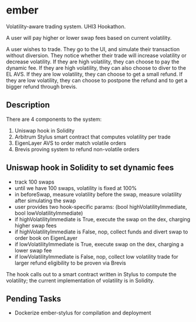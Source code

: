 # ember
Volatility-aware trading system. UHI3 Hookathon.

A user will pay higher or lower swap fees based on current volatility.

A user wishes to trade.
They go to the UI, and simulate their transaction without diversion.
They notice whether their trade will increase volatility or decrease volatility.
If they are high volatility, they can choose to pay the dynamic fee.
If they are high volatility, they can also choose to diver to the EL AVS.
If they are low volatility, they can choose to get a small refund.
If they are low volatility, they can choose to postpone the refund and to get a bigger refund through brevis.

## Description

There are 4 components to the system:
1. Uniswap hook in Solidity
2. Arbitrum Stylus smart contract that computes volatility per trade
3. EigenLayer AVS to order match volatile orders
4. Brevis proving system to refund non-volatile orders

## Uniswap hook in Solidity to set dynamic fees

- track 100 swaps
- until we have 100 swaps, volatility is fixed at 100%
- in beforeSwap, measure volatility before the swap, measure volatility after simulating the swap
- user provides two hook-specific params: (bool highVolatilityImmediate, bool lowVolatilityImmediate)
- if highVolatilityImmediate is True, execute the swap on the dex, charging higher swap fees
- if highVolatilityImmediate is False, nop, collect funds and divert swap to order book on EigenLayer
- if lowVolatilityImmediate is True, execute swap on the dex, charging a lower swap fee
- if lowVolatilityImmediate is False, nop, collect low volatility trade for larger refund eligibility to be proven via Brevis

The hook calls out to a smart contract written in Stylus to compute the volatility; the current implementation of volatility is in Solidity.



## Pending Tasks

- Dockerize ember-stylus for compilation and deployment
